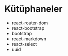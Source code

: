# Kütüphaneler

- react-router-dom
- react-bootstrap
- bootstrap
- react-markdown
- react-select
- uuid

